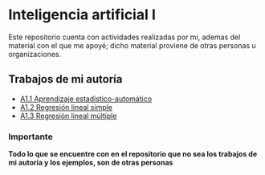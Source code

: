 # Inteligencia artificial I
Este repositorio cuenta con actividades realizadas por mi, ademas del material con el que me apoyé; dicho material proviene de otras personas u organizaciones.

## Trabajos de mi autoría
* [A1.1 Aprendizaje estadístico-automático](/A1.1%20Aprendizaje%20estadístico-automático/Aprendizaje_estadistico_automatico.html)
* [A1.2 Regresión lineal simple](/A1.2%20Regresión%20lineal%20simple/Regresion_lineal_simple.html)
* [A1.3 Regresión lineal múltiple](/A1.3%20Regresión%20lineal%20múltiple/Regresion_lineal_multiple.html)

### Importante
**Todo lo que se encuentre con en el repositorio que no sea los trabajos de mi autoría y los ejemplos, son de otras personas**